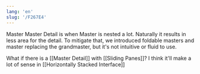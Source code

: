 ```yaml
---
lang: 'en'
slug: '/F267E4'
---
```


Master Master Detail is when Master is nested a lot. Naturally it results in less area for the detail. To mitigate that, we introduced foldable masters and master replacing the grandmaster, but it's not intuitive or fluid to use.

What if there is a [[Master Detail]] with [[Sliding Panes]]? I think it'll make a lot of sense in [[Horizontally Stacked Interface]]
